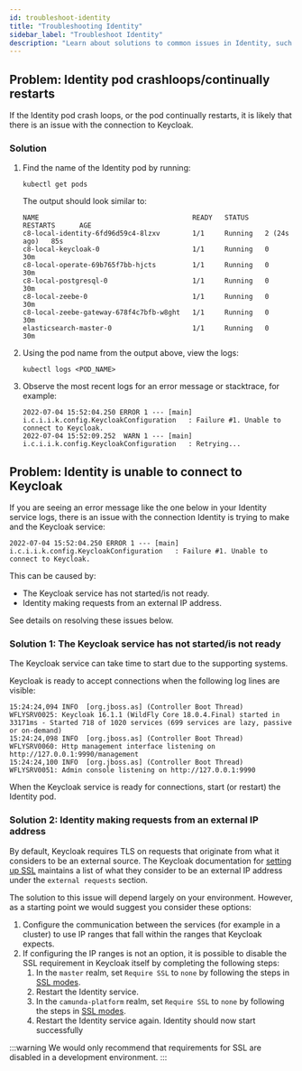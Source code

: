 ```yaml
---
id: troubleshoot-identity
title: "Troubleshooting Identity"
sidebar_label: "Troubleshoot Identity"
description: "Learn about solutions to common issues in Identity, such as complications connecting to Keycloak."
---
```


## Problem: Identity pod crashloops/continually restarts

If the Identity pod crash loops, or the pod continually restarts, it is likely that there is an issue with the connection to Keycloak.

### Solution

1. Find the name of the Identity pod by running:

   ```
   kubectl get pods
   ```

   The output should look similar to:

   ```
   NAME                                      READY   STATUS    RESTARTS      AGE
   c8-local-identity-6fd96d59c4-8lzxv        1/1     Running   2 (24s ago)   85s
   c8-local-keycloak-0                       1/1     Running   0             30m
   c8-local-operate-69b765f7bb-hjcts         1/1     Running   0             30m
   c8-local-postgresql-0                     1/1     Running   0             30m
   c8-local-zeebe-0                          1/1     Running   0             30m
   c8-local-zeebe-gateway-678f4c7bfb-w8ght   1/1     Running   0             30m
   elasticsearch-master-0                    1/1     Running   0             30m
   ```

2. Using the pod name from the output above, view the logs:
   ```
   kubectl logs <POD_NAME>
   ```
3. Observe the most recent logs for an error message or stacktrace, for example:

   ```
   2022-07-04 15:52:04.250 ERROR 1 --- [main] i.c.i.i.k.config.KeycloakConfiguration   : Failure #1. Unable to connect to Keycloak.
   2022-07-04 15:52:09.252  WARN 1 --- [main] i.c.i.i.k.config.KeycloakConfiguration   : Retrying...
   ```

## Problem: Identity is unable to connect to Keycloak

If you are seeing an error message like the one below in your Identity service logs, there is an issue with the connection
Identity is trying to make and the Keycloak service:

```
2022-07-04 15:52:04.250 ERROR 1 --- [main] i.c.i.i.k.config.KeycloakConfiguration   : Failure #1. Unable to connect to Keycloak.
```

This can be caused by:

- The Keycloak service has not started/is not ready.
- Identity making requests from an external IP address.

See details on resolving these issues below.

### Solution 1: The Keycloak service has not started/is not ready

The Keycloak service can take time to start due to the supporting systems.

Keycloak is ready to accept connections when the following log lines are visible:

```
15:24:24,094 INFO  [org.jboss.as] (Controller Boot Thread) WFLYSRV0025: Keycloak 16.1.1 (WildFly Core 18.0.4.Final) started in 33171ms - Started 718 of 1020 services (699 services are lazy, passive or on-demand)
15:24:24,098 INFO  [org.jboss.as] (Controller Boot Thread) WFLYSRV0060: Http management interface listening on http://127.0.0.1:9990/management
15:24:24,100 INFO  [org.jboss.as] (Controller Boot Thread) WFLYSRV0051: Admin console listening on http://127.0.0.1:9990
```

When the Keycloak service is ready for connections, start (or restart) the Identity pod.

### Solution 2: Identity making requests from an external IP address

By default, Keycloak requires TLS on requests that originate from what it considers to be an external source. The Keycloak
documentation for [setting up SSL](https://www.keycloak.org/docs/latest/server_admin/#_ssl_modes) maintains
a list of what they consider to be an external IP address under the `external requests` section.

The solution to this issue will depend largely on your environment. However, as a starting point we would suggest you consider
these options:

1. Configure the communication between the services (for example in a cluster) to use IP ranges that fall within the
   ranges that Keycloak expects.
2. If configuring the IP ranges is not an option, it is possible to disable the SSL requirement in Keycloak itself by completing the following steps:
   1. In the `master` realm, set `Require SSL` to `none` by following the steps in [SSL modes](https://www.keycloak.org/docs/latest/server_admin/#_ssl_modes).
   2. Restart the Identity service.
   3. In the `camunda-platform` realm, set `Require SSL` to `none` by following the steps in [SSL modes](https://www.keycloak.org/docs/latest/server_admin/#_ssl_modes).
   4. Restart the Identity service again. Identity should now start successfully

:::warning
We would only recommend that requirements for SSL are disabled in a development environment.
:::
